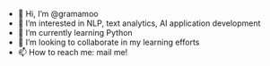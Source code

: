 - 👋 Hi, I’m @gramamoo
- 👀 I’m interested in NLP, text analytics, AI application development
- 🌱 I’m currently learning Python
- 💞️ I’m looking to collaborate in my learning efforts
- 📫 How to reach me: mail me!

<!---
gramamoo/gramamoo is a ✨ special ✨ repository because its `README.md` (this file) appears on your GitHub profile.
You can click the Preview link to take a look at your changes.
--->
